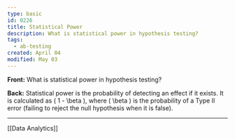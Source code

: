 ```yaml
---
type: basic
id: 0226
title: Statistical Power
description: What is statistical power in hypothesis testing?
tags:
  - ab-testing
created: April 04
modified: May 03
---
```

**Front:** What is statistical power in hypothesis testing?

**Back:** Statistical power is the probability of detecting an effect if it exists. It is calculated as \( 1 - \beta \), where \( \beta \) is the probability of a Type II error (failing to reject the null hypothesis when it is false).

---
[[Data Analytics]]